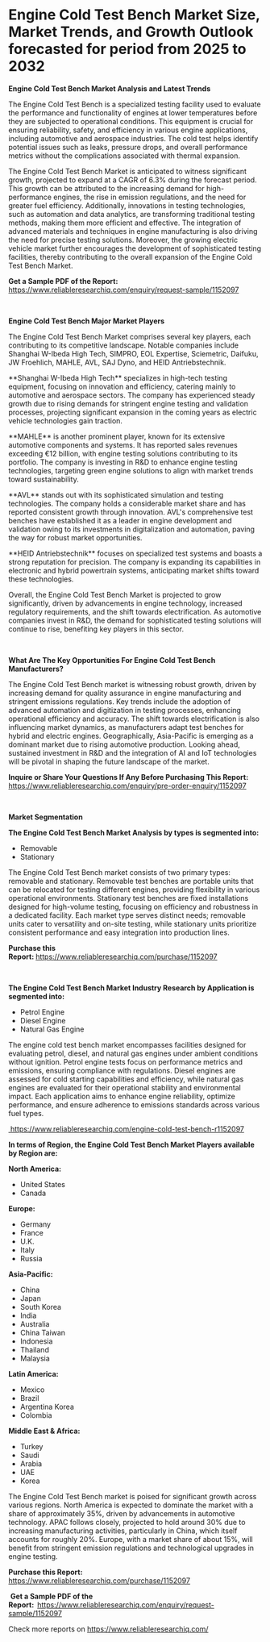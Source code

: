 <p><h1>Engine Cold Test Bench Market Size, Market Trends, and Growth Outlook forecasted for period from 2025 to 2032</h1></p><p><strong>Engine Cold Test Bench Market Analysis and Latest Trends</strong></p>
<p><p>The Engine Cold Test Bench is a specialized testing facility used to evaluate the performance and functionality of engines at lower temperatures before they are subjected to operational conditions. This equipment is crucial for ensuring reliability, safety, and efficiency in various engine applications, including automotive and aerospace industries. The cold test helps identify potential issues such as leaks, pressure drops, and overall performance metrics without the complications associated with thermal expansion.</p><p>The Engine Cold Test Bench Market is anticipated to witness significant growth, projected to expand at a CAGR of 6.3% during the forecast period. This growth can be attributed to the increasing demand for high-performance engines, the rise in emission regulations, and the need for greater fuel efficiency. Additionally, innovations in testing technologies, such as automation and data analytics, are transforming traditional testing methods, making them more efficient and effective. The integration of advanced materials and techniques in engine manufacturing is also driving the need for precise testing solutions. Moreover, the growing electric vehicle market further encourages the development of sophisticated testing facilities, thereby contributing to the overall expansion of the Engine Cold Test Bench Market.</p></p>
<p><strong>Get a Sample PDF of the Report:&nbsp;</strong> <a href="https://www.reliableresearchiq.com/enquiry/request-sample/1152097?utm_campaign=2285&utm_medium=2&utm_source=Github&utm_content=ia&utm_term=11042025&utm_id=engine-cold-test-bench">https://www.reliableresearchiq.com/enquiry/request-sample/1152097</a></p>
<p>&nbsp;</p>
<p><strong>Engine Cold Test Bench Major Market Players</strong></p>
<p><p>The Engine Cold Test Bench Market comprises several key players, each contributing to its competitive landscape. Notable companies include Shanghai W-Ibeda High Tech, SIMPRO, EOL Expertise, Sciemetric, Daifuku, JW Froehlich, MAHLE, AVL, SAJ Dyno, and HEID Antriebstechnik. </p><p>**Shanghai W-Ibeda High Tech** specializes in high-tech testing equipment, focusing on innovation and efficiency, catering mainly to automotive and aerospace sectors. The company has experienced steady growth due to rising demands for stringent engine testing and validation processes, projecting significant expansion in the coming years as electric vehicle technologies gain traction.</p><p>**MAHLE** is another prominent player, known for its extensive automotive components and systems. It has reported sales revenues exceeding €12 billion, with engine testing solutions contributing to its portfolio. The company is investing in R&D to enhance engine testing technologies, targeting green engine solutions to align with market trends toward sustainability.</p><p>**AVL** stands out with its sophisticated simulation and testing technologies. The company holds a considerable market share and has reported consistent growth through innovation. AVL's comprehensive test benches have established it as a leader in engine development and validation owing to its investments in digitalization and automation, paving the way for robust market opportunities.</p><p>**HEID Antriebstechnik** focuses on specialized test systems and boasts a strong reputation for precision. The company is expanding its capabilities in electronic and hybrid powertrain systems, anticipating market shifts toward these technologies.</p><p>Overall, the Engine Cold Test Bench Market is projected to grow significantly, driven by advancements in engine technology, increased regulatory requirements, and the shift towards electrification. As automotive companies invest in R&D, the demand for sophisticated testing solutions will continue to rise, benefiting key players in this sector.</p></p>
<p>&nbsp;</p>
<p><strong>What Are The Key Opportunities For Engine Cold Test Bench Manufacturers?</strong></p>
<p><p>The Engine Cold Test Bench market is witnessing robust growth, driven by increasing demand for quality assurance in engine manufacturing and stringent emissions regulations. Key trends include the adoption of advanced automation and digitization in testing processes, enhancing operational efficiency and accuracy. The shift towards electrification is also influencing market dynamics, as manufacturers adapt test benches for hybrid and electric engines. Geographically, Asia-Pacific is emerging as a dominant market due to rising automotive production. Looking ahead, sustained investment in R&D and the integration of AI and IoT technologies will be pivotal in shaping the future landscape of the market.</p></p>
<p><strong>Inquire or Share Your Questions If Any Before Purchasing This Report:</strong> <a href="https://www.reliableresearchiq.com/enquiry/pre-order-enquiry/1152097?utm_campaign=2285&utm_medium=2&utm_source=Github&utm_content=ia&utm_term=11042025&utm_id=engine-cold-test-bench">https://www.reliableresearchiq.com/enquiry/pre-order-enquiry/1152097</a></p>
<p>&nbsp;</p>
<p><strong>Market Segmentation</strong></p>
<p><strong>The Engine Cold Test Bench Market Analysis by types is segmented into:</strong></p>
<p><ul><li>Removable</li><li>Stationary</li></ul></p>
<p><p>The Engine Cold Test Bench market consists of two primary types: removable and stationary. Removable test benches are portable units that can be relocated for testing different engines, providing flexibility in various operational environments. Stationary test benches are fixed installations designed for high-volume testing, focusing on efficiency and robustness in a dedicated facility. Each market type serves distinct needs; removable units cater to versatility and on-site testing, while stationary units prioritize consistent performance and easy integration into production lines.</p></p>
<p><strong>Purchase this Report:&nbsp;</strong><a href="https://www.reliableresearchiq.com/purchase/1152097?utm_campaign=2285&utm_medium=2&utm_source=Github&utm_content=ia&utm_term=11042025&utm_id=engine-cold-test-bench">https://www.reliableresearchiq.com/purchase/1152097</a></p>
<p>&nbsp;</p>
<p><strong>The Engine Cold Test Bench Market Industry Research by Application is segmented into:</strong></p>
<p><ul><li>Petrol Engine</li><li>Diesel Engine</li><li>Natural Gas Engine</li></ul></p>
<p><p>The engine cold test bench market encompasses facilities designed for evaluating petrol, diesel, and natural gas engines under ambient conditions without ignition. Petrol engine tests focus on performance metrics and emissions, ensuring compliance with regulations. Diesel engines are assessed for cold starting capabilities and efficiency, while natural gas engines are evaluated for their operational stability and environmental impact. Each application aims to enhance engine reliability, optimize performance, and ensure adherence to emissions standards across various fuel types.</p></p>
<p><a href="https://www.reliableresearchiq.com/engine-cold-test-bench-r1152097?utm_campaign=2285&utm_medium=2&utm_source=Github&utm_content=ia&utm_term=11042025&utm_id=engine-cold-test-bench">&nbsp;https://www.reliableresearchiq.com/engine-cold-test-bench-r1152097</a></p>
<p><strong>In terms of Region, the Engine Cold Test Bench Market Players available by Region are:</strong></p>
<p>
    <p> <strong> North America: </strong>
        <ul>
            <li>United States</li>
            <li>Canada</li>
        </ul>
        </p> 
    <p> <strong> Europe: </strong>
        <ul>
            <li>Germany</li>
            <li>France</li>
            <li>U.K.</li>
            <li>Italy</li>
            <li>Russia</li>
        </ul>
        </p> 
    <p> <strong> Asia-Pacific: </strong>
        <ul>
            <li>China</li>
            <li>Japan</li>
            <li>South Korea</li>
            <li>India</li>
            <li>Australia</li>
            <li>China Taiwan</li>
            <li>Indonesia</li>
            <li>Thailand</li>
            <li>Malaysia</li>
        </ul>
        </p> 
    <p> <strong> Latin America: </strong>
        <ul>
            <li>Mexico</li>
            <li>Brazil</li>
            <li>Argentina Korea</li>
            <li>Colombia</li>
        </ul>
        </p> 
    <p> <strong> Middle East & Africa: </strong>
        <ul>
            <li>Turkey</li>
            <li>Saudi</li>
            <li>Arabia</li>
            <li>UAE</li>
            <li>Korea</li>
        </ul>
    </p>
    </p>
<p><p>The Engine Cold Test Bench market is poised for significant growth across various regions. North America is expected to dominate the market with a share of approximately 35%, driven by advancements in automotive technology. APAC follows closely, projected to hold around 30% due to increasing manufacturing activities, particularly in China, which itself accounts for roughly 20%. Europe, with a market share of about 15%, will benefit from stringent emission regulations and technological upgrades in engine testing.</p></p>
<p><strong>Purchase this Report: </strong><a href="https://www.reliableresearchiq.com/purchase/1152097?utm_campaign=2285&utm_medium=2&utm_source=Github&utm_content=ia&utm_term=11042025&utm_id=engine-cold-test-bench">https://www.reliableresearchiq.com/purchase/1152097</a></p>
<p>&nbsp;<strong>Get a Sample PDF of the Report:&nbsp;&nbsp;</strong><a href="https://www.reliableresearchiq.com/enquiry/request-sample/1152097?utm_campaign=2285&utm_medium=2&utm_source=Github&utm_content=ia&utm_term=11042025&utm_id=engine-cold-test-bench">https://www.reliableresearchiq.com/enquiry/request-sample/1152097</a></p>
<p><strong></strong></p>
<p>Check more reports on <a href="https://www.reliableresearchiq.com/?utm_campaign=2285&utm_medium=2&utm_source=Github&utm_content=ia&utm_term=11042025&utm_id=engine-cold-test-bench">https://www.reliableresearchiq.com/</a></p>